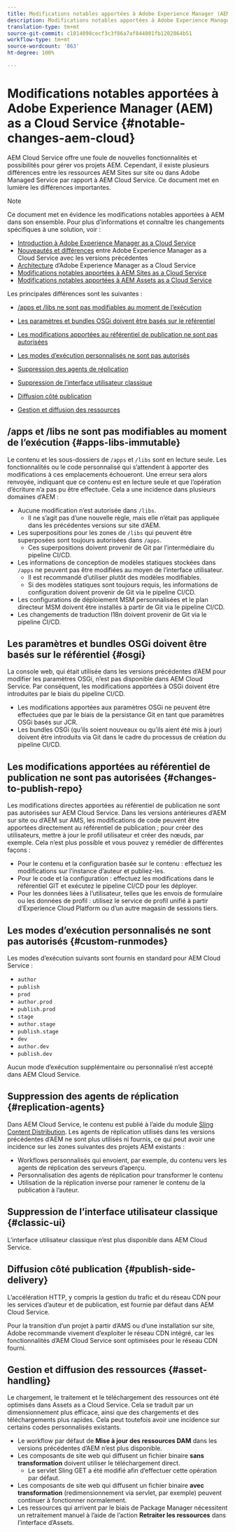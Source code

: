 ```yaml
---
title: Modifications notables apportées à Adobe Experience Manager (AEM) as a Cloud Service
description: Modifications notables apportées à Adobe Experience Manager (AEM) as a Cloud Service
translation-type: tm+mt
source-git-commit: c1014098cecf3c3f86a7af844801fb1202864b51
workflow-type: tm+mt
source-wordcount: '863'
ht-degree: 100%

---
```



# Modifications notables apportées à Adobe Experience Manager (AEM) as a Cloud Service {#notable-changes-aem-cloud}

AEM Cloud Service offre une foule de nouvelles fonctionnalités et possibilités pour gérer vos projets AEM. Cependant, il existe plusieurs différences entre les ressources AEM Sites sur site ou dans Adobe Managed Service par rapport à AEM Cloud Service. Ce document met en lumière les différences importantes.

>[!NOTE]
>Ce document met en évidence les modifications notables apportées à AEM dans son ensemble. Pour plus d’informations et connaître les changements spécifiques à une solution, voir :
>
>* [Introduction à Adobe Experience Manager as a Cloud Service](/help/overview/introduction.md)
>* [Nouveautés et différences](/help/overview/what-is-new-and-different.md) entre Adobe Experience Manager as a Cloud Service avec les versions précédentes
>* [Architecture](/help/core-concepts/architecture.md) d’Adobe Experience Manager as a Cloud Service
>* [Modifications notables apportées à AEM Sites as a Cloud Service](/help/sites-cloud/sites-cloud-changes.md)
>* [Modifications notables apportées à AEM Assets as a Cloud Service](/help/assets/assets-cloud-changes.md)


Les principales différences sont les suivantes :

* [/apps et /libs ne sont pas modifiables au moment de l’exécution](#apps-libs-immutable)

* [Les paramètres et bundles OSGi doivent être basés sur le référentiel](#osgi)

* [Les modifications apportées au référentiel de publication ne sont pas autorisées](#changes-to-publish-repo)

* [Les modes d’exécution personnalisés ne sont pas autorisés](#custom-runmodes)

* [Suppression des agents de réplication](#replication-agents)

* [Suppression de l’interface utilisateur classique](#classic-ui)

* [Diffusion côté publication](#publish-side-delivery)

* [Gestion et diffusion des ressources](#asset-handling)

## /apps et /libs ne sont pas modifiables au moment de l’exécution {#apps-libs-immutable}

Le contenu et les sous-dossiers de `/apps` et `/libs` sont en lecture seule. Les fonctionnalités ou le code personnalisé qui s’attendent à apporter des modifications à ces emplacements échoueront. Une erreur sera alors renvoyée, indiquant que ce contenu est en lecture seule et que l’opération d’écriture n’a pas pu être effectuée. Cela a une incidence dans plusieurs domaines d’AEM :

* Aucune modification n’est autorisée dans `/libs`.
   * Il ne s’agit pas d’une nouvelle règle, mais elle n’était pas appliquée dans les précédentes versions sur site d’AEM.
* Les superpositions pour les zones de `/libs` qui peuvent être superposées sont toujours autorisées dans `/apps`.
   * Ces superpositions doivent provenir de Git par l’intermédiaire du pipeline CI/CD.
* Les informations de conception de modèles statiques stockées dans `/apps` ne peuvent pas être modifiées au moyen de l’interface utilisateur.
   * Il est recommandé d’utiliser plutôt des modèles modifiables.
   * Si des modèles statiques sont toujours requis, les informations de configuration doivent provenir de Git via le pipeline CI/CD.
* Les configurations de déploiement MSM personnalisées et le plan directeur MSM doivent être installés à partir de Git via le pipeline CI/CD.
* Les changements de traduction I18n doivent provenir de Git via le pipeline CI/CD.

## Les paramètres et bundles OSGi doivent être basés sur le référentiel {#osgi}

La console web, qui était utilisée dans les versions précédentes d’AEM pour modifier les paramètres OSGi, n’est pas disponible dans AEM Cloud Service. Par conséquent, les modifications apportées à OSGi doivent être introduites par le biais du pipeline CI/CD.

* Les modifications apportées aux paramètres OSGi ne peuvent être effectuées que par le biais de la persistance Git en tant que paramètres OSGi basés sur JCR.
* Les bundles OSGi (qu’ils soient nouveaux ou qu’ils aient été mis à jour) doivent être introduits via Git dans le cadre du processus de création du pipeline CI/CD.

## Les modifications apportées au référentiel de publication ne sont pas autorisées {#changes-to-publish-repo}

Les modifications directes apportées au référentiel de publication ne sont pas autorisées sur AEM Cloud Service. Dans les versions antérieures d’AEM sur site ou d’AEM sur AMS, les modifications de code peuvent être apportées directement au référentiel de publication ; pour créer des utilisateurs, mettre à jour le profil utilisateur et créer des nœuds, par exemple. Cela n’est plus possible et vous pouvez y remédier de différentes façons :

* Pour le contenu et la configuration basée sur le contenu : effectuez les modifications sur l’instance d’auteur et publiez-les.
* Pour le code et la configuration : effectuez les modifications dans le référentiel GIT et exécutez le pipeline CI/CD pour les déployer.
* Pour les données liées à l’utilisateur, telles que les envois de formulaire ou les données de profil : utilisez le service de profil unifié à partir d’Experience Cloud Platform ou d’un autre magasin de sessions tiers.

## Les modes d’exécution personnalisés ne sont pas autorisés {#custom-runmodes}

Les modes d’exécution suivants sont fournis en standard pour AEM Cloud Service :

* `author`
* `publish`
* `prod`
* `author.prod`
* `publish.prod`
* `stage`
* `author.stage`
* `publish.stage`
* `dev`
* `author.dev`
* `publish.dev`

Aucun mode d’exécution supplémentaire ou personnalisé n’est accepté dans AEM Cloud Service.

## Suppression des agents de réplication {#replication-agents}

Dans AEM Cloud Service, le contenu est publié à l’aide du module [Sling Content Distribution](https://sling.apache.org/documentation/bundles/content-distribution.html). Les agents de réplication utilisés dans les versions précédentes d’AEM ne sont plus utilisés ni fournis, ce qui peut avoir une incidence sur les zones suivantes des projets AEM existants :

* Workflows personnalisés qui envoient, par exemple, du contenu vers les agents de réplication des serveurs d’aperçu.
* Personnalisation des agents de réplication pour transformer le contenu
* Utilisation de la réplication inverse pour ramener le contenu de la publication à l’auteur.

## Suppression de l’interface utilisateur classique {#classic-ui}

L’interface utilisateur classique n’est plus disponible dans AEM Cloud Service.

## Diffusion côté publication {#publish-side-delivery}

L’accélération HTTP, y compris la gestion du trafic et du réseau CDN pour les services d’auteur et de publication, est fournie par défaut dans AEM Cloud Service.

Pour la transition d’un projet à partir d’AMS ou d’une installation sur site, Adobe recommande vivement d’exploiter le réseau CDN intégré, car les fonctionnalités d’AEM Cloud Service sont optimisées pour le réseau CDN fourni.

## Gestion et diffusion des ressources {#asset-handling}

Le chargement, le traitement et le téléchargement des ressources ont été optimisés dans Assets as a Cloud Service. Cela se traduit par un dimensionnement plus efficace, ainsi que des chargements et des téléchargements plus rapides. Cela peut toutefois avoir une incidence sur certains codes personnalisés existants.

* Le workflow par défaut de **Mise à jour des ressources DAM** dans les versions précédentes d’AEM n’est plus disponible.
* Les composants de site web qui diffusent un fichier binaire **sans transformation** doivent utiliser le téléchargement direct.
   * Le servlet Sling GET a été modifié afin d’effectuer cette opération par défaut.
* Les composants de site web qui diffusent un fichier binaire **avec transformation** (redimensionnement via servlet, par exemple) peuvent continuer à fonctionner normalement.
* Les ressources qui arrivent par le biais de Package Manager nécessitent un retraitement manuel à l’aide de l’action **Retraiter les ressources** dans l’interface d’Assets.
